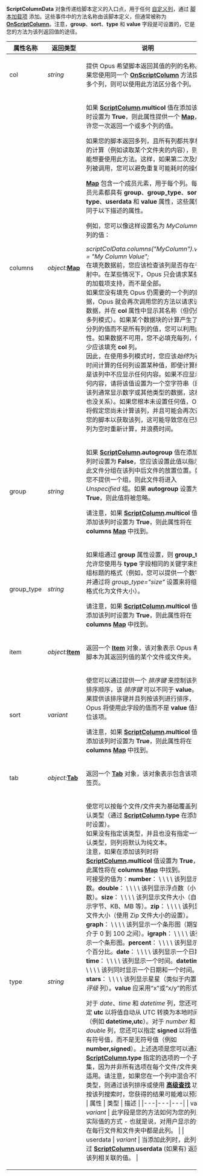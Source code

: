 **ScriptColumnData** 对象传递给脚本定义的入口点，用于任何 [自定义列](/Manual/scripting/example_scripts/adding_a_new_column.zh.md)，通过 [脚本加载项](/Manual/scripting/script_add-ins/README.zh.md) 添加。这些事件中的方法名称由该脚本定义，但通常被称为 **[OnScriptColumn](../scripting_events/onscriptcolumn.zh.md)**。注意，**group**、**sort**、**type** 和 **value** 字段是可设置的，它是您的方法为该列返回值的途径。

<table>
<thead><tr><th>
属性名称</th><th>
返回类型</th><th>
说明
</th></tr></thead><tbody><tr><td>
col</td><td>

*string*</td><td>

提供 Opus 希望脚本返回其值的列的名称。如果您使用同一个 **[OnScriptColumn](../scripting_events/onscriptcolumn.zh.md)** 方法提供多个列，则可以使用此方法区分各个列。
</td></tr><tr><td>
columns</td><td>

*object:***[Map](map.zh.md)**</td><td>

如果 **[ScriptColumn](scriptcolumn.zh.md).multicol** 值在添加该列时设置为 **True**，则此属性提供一个 **[Map](map.zh.md)**，允许您一次返回一个或多个列的值。

如果您的脚本返回多列，且所有列都共享相同的计算（例如读取某个文件夹的内容），则可能想要使用此方法。这样，如果第二次及后续列被调用，您可以避免重复可能耗时的操作。

**[Map](map.zh.md)** 包含一个成员元素，用于每个列。每个成员元素都具有 **group**、**group_type**、**sort**、**type**、**userdata** 和 **value** 属性，这些属性等同于以下描述的属性。

例如，您可以像这样设置名为 *MyColumn* 的列的值：

*scriptColData.columns("MyColumn").value = "My Column Value";*  
在填充数据前，您应该检查该列是否存在于映射中。在某些情况下，Opus 只会请求某些列的加载项支持，而不是全部。  
如果您没有填充 Opus 仍需要的一个列的数据，Opus 就会再次调用您的方法以请求该列数据，并在 **col** 属性中显示其名称（但仍处于多列模式）。如果某个数据块的计算产生了部分列的值而不是所有列的值，您可以利用此特性。如果数据不可用，您不必填充每列，但至少应该填充 **col** 列。  
因此，在使用多列模式时，您应该*始终*为花费时间计算的任何列设置某种值，即使计算结果是该列中不应显示任何内容。如果不应显示任何内容，请将该值设置为一个空字符串（即使该列通常显示数字或其他类型的数据，这样做也没关系）。如果您根本未设置任何值，Opus 将假定您尚未计算该列，并且可能会再次调用您的脚本以获取该列，这可能导致您在已知该列为空时重新计算，并浪费时间。
</td></tr><tr><td>
group</td><td>

*string*</td><td>

如果 **[ScriptColumn](scriptcolumn.zh.md).autogroup** 值在添加该列时设置为 **False**，您应该设置此值以指示将此文件分组在该列中后文件的放置位置。如果您不提供一个组，则此文件将进入 *Unspecified* 组。如果 **autogroup** 设置为 **True**，则此值将被忽略。

请注意，如果 **[ScriptColumn](scriptcolumn.zh.md).multicol** 值在添加该列时设置为 **True**，则此属性将在 **columns** **[Map](map.zh.md)** 中找到。
</td></tr><tr><td>
group_type</td><td>

*string*</td><td>

如果组通过 **group** 属性设置，则 **group_type** 允许您使用与 **type** 字段相同的关键字来控制组标题的格式（例如，您可以提供一个数字，并通过将 *group_type="size"* 设置来将组标题格式化为文件大小）。

请注意，如果 **[ScriptColumn](scriptcolumn.zh.md).multicol** 值在添加该列时设置为 **True**，则此属性将在 **columns** **[Map](map.zh.md)** 中找到。
</td></tr><tr><td>
item</td><td>

*object:***[Item](item.zh.md)**</td><td>

返回一个 **[Item](item.zh.md)** 对象，该对象表示 Opus 希望脚本为其返回列值的某个文件或文件夹。
</td></tr><tr><td>
sort</td><td>

*variant*</td><td>

使您可以通过提供一个 *排序键* 来控制该列的排序顺序，该 *排序键* 可以不同于 **value**。如果提供该排序键并且列按该列进行排序，Opus 将使用此字段的值而不是 **value** 值来定位该项。

请注意，如果 **[ScriptColumn](scriptcolumn.zh.md).multicol** 值在添加该列时设置为 **True**，则此属性将在 **columns** **[Map](map.zh.md)** 中找到。
</td></tr><tr><td>
tab</td><td>

*object:***[Tab](tab.zh.md)**</td><td>

返回一个 **[Tab](tab.zh.md)** 对象，该对象表示包含该项的标签页。
</td></tr><tr><td>
type</td><td>

*string*</td><td>

使您可以按每个文件/文件夹为基础覆盖列的默认类型（通过 **[ScriptColumn](scriptcolumn.zh.md).type** 在添加列时设置）。  
如果没有指定该类型，并且也没有指定一个默认类型，则列将默认为纯文本。  
注意，如果在添加该列时将 **[ScriptColumn](scriptcolumn.zh.md).multicol** 值设置为 **True**，则此属性将在 **columns** **[Map](map.zh.md)** 中找到。  
可接受的值为：**number**： \\ \\ \\ \\ 该列显示整数。**double**： \\ \\ \\ \\ 该列显示浮点数（小数）。**size**： \\ \\ \\ \\ 该列显示文件大小（自动显示字节、KB、MB 等）。**zip**： \\ \\ \\ \\ 该列显示文件大小（使用 Zip 文件大小的设置）。**graph**： \\ \\ \\ \\ 该列显示一个条形图（期望值介于 0 到 100 之间）。**igraph**： \\ \\ \\ \\ 该列显示一个条形图。**percent**： \\ \\ \\ \\ 该列显示一个百分比。**date**： \\ \\ \\ \\ 该列显示一个日期。**time**： \\ \\ \\ \\ 该列显示一个时间。**datetime**： \\ \\ \\ \\ 该列同时显示一个日期和一个时间。**stars**： \\ \\ \\ \\ 该列显示星星（类似于内置的 *评级* 列）。**value** 应采用“x”或“x/y”的形式。

对于 *date*、*time* 和 *datetime* 列，您还可以指定 **utc** 以将值自动从 UTC 转换为本地时间（例如 **datetime,utc**）。对于 *number* 和 *double* 列，您还可以指定 **signed** 以将值视为有符号值，而不是无符号值（例如 **number,signed**）。上述选项是您可以通过 **[ScriptColumn](scriptcolumn.zh.md).type** 指定的选项的一个子集，因为并非所有选项在每个文件/文件夹上都适用。请注意，如果您在一个列中混合不同的类型，则通过该列排序或使用 **[高级查找](/Manual/basic_concepts/searching_and_filtering/find_files/advanced_find/README.zh.md)** 功能按该列搜索时，您获得的结果可能难以预测。
| 属性 | 类型 | 描述 |
|---|---|---|
| value | *variant* | 此字段是您的方法如何为您的列返回实际值的方式 - 也就是说，对用户显示的信息在每行文件和文件夹中都是此列。 |
| userdata | *variant* | 当添加此列时，此列会通过 **[ScriptColumn](scriptcolumn.zh.md).userdata** (如果有) 返回与该列相关联的值。 |